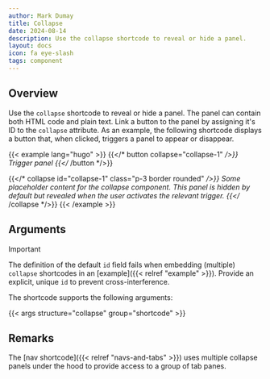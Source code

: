 ```yaml
---
author: Mark Dumay
title: Collapse
date: 2024-08-14
description: Use the collapse shortcode to reveal or hide a panel.
layout: docs
icon: fa eye-slash
tags: component
---
```


## Overview

Use the `collapse` shortcode to reveal or hide a panel. The panel can contain both HTML code and plain text. Link a button to the panel by assigning it's ID to the `collapse` attribute. As an example, the following shortcode displays a button that, when clicked, triggers a panel to appear or disappear.

<!-- markdownlint-disable MD037 -->
{{< example lang="hugo" >}}
{{</* button collapse="collapse-1" */>}}
    Trigger panel
{{</* /button */>}}

{{</* collapse id="collapse-1" class="p-3 border rounded" */>}}
    Some placeholder content for the collapse component. This panel is *hidden by default* but
    revealed when the user activates the relevant trigger.
{{</* /collapse */>}}
{{< /example >}}
<!-- markdownlint-enable MD037 -->

## Arguments

> [!IMPORTANT]
> The definition of the default `id` field fails when embedding (multiple) `collapse` shortcodes in an [example]({{< relref "example" >}}). Provide an explicit, unique `id` to prevent cross-interference.

The shortcode supports the following arguments:

{{< args structure="collapse" group="shortcode" >}}

## Remarks

The [nav shortcode]({{< relref "navs-and-tabs" >}}) uses multiple collapse panels under the hood to provide access to a group of tab panes.
